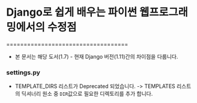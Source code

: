 # Django로 쉽게 배우는 파이썬 웹프로그래밍에서의 수정점
===================================
* 본 문서는 해당 도서(1.7) - 현재 Django 버전(1.11)간의 차이점을 다룹니다.

### settings.py
* TEMPLATE_DIRS 리스트가 Deprecated 되었습니다. -> TEMPLATES 리스트의 딕셔너리 원소 중 `DIR`값으로 필요한 디렉토리를 추가 합니다. 